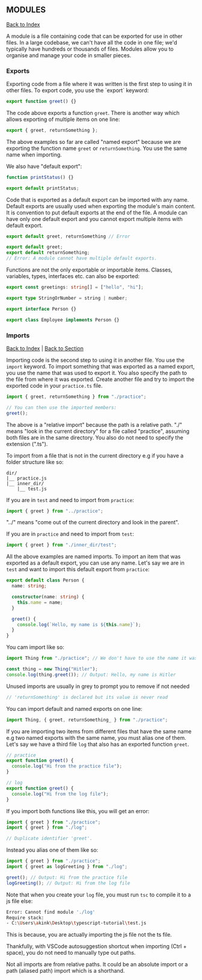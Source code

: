 <h2 id= 'modules'>MODULES</h2>

[Back to Index](./_sidebar.md)

A module is a file containing code that can be exported for use in other files. In a large codebase, we can't have all the code in one file; we'd typically have hundreds or thousands of files. Modules allow you to organise and manage your code in smaller pieces.

<h3 id= 'exports'>Exports</h3>
Exporting code from a file where it was written is the first step to using it in other files. To export code, you use the `export` keyword:

```ts
export function greet() {}
```

The code above exports a function `greet`. There is another way which allows exporting of multiple items on one line:

```ts
export { greet, returnSomething };
```

The above examples so far are called "named export" because we are exporting the function name `greet` or `returnSomething`. You use the same name when importing.

We also have "default export":

```ts
function printStatus() {}

export default printStatus;
```

Code that is exported as a default export can be imported with any name. Default exports are usually used when exporting the module's main content. It is convention to put default exports at the end of the file. A module can have only one default export and you cannot export multiple items with default export.

```ts
export default greet, returnSomething // Error
```

```ts
export default greet;
export default returnSomething;
// Error: A module cannot have multiple default exports.
```

Functions are not the only exportable or importable items. Classes, variables, types, interfaces etc. can also be exported:

```ts
export const greetings: string[] = ["hello", "hi"];

export type StringOrNumber = string | number;

export interface Person {}

export class Employee implements Person {}
```

<h3 id= 'imports'>Imports</h3>

[Back to Index](./_sidebar.md) | [Back to Section](#modules)

Importing code is the second step to using it in another file. You use the `import` keyword. To import something that was exported as a named export, you use the name that was used to export it. You also specify the path to the file from where it was exported. Create another file and try to import the exported code in your `practice.ts` file.

```ts
import { greet, returnSomething } from "./practice";

// You can then use the imported members:
greet();
```

The above is a "relative import" because the path is a relative path. "./" means "look in the current directory" for a file called "practice", assuming both files are in the same directory. You also do not need to specify the extension (".ts").

To import from a file that is not in the current directory e.g if you have a folder structure like so:

```
dir/
|__ practice.js
|__ inner_dir/
    |__ test.js
```

If you are in `test` and need to import from `practice`:

```ts
import { greet } from "../practice";
```

"../" means "come out of the current directory and look in the parent".

If you are in `practice` and need to import from `test`:

```ts
import { greet } from "./inner_dir/test";
```

All the above examples are named imports. To import an item that was exported as a default export, you can use any name. Let's say we are in `test` and want to import this default export from `practice`:

```ts
export default class Person {
  name: string;

  constructor(name: string) {
    this.name = name;
  }

  greet() {
    console.log(`Hello, my name is ${this.name}`);
  }
}
```

You cam import like so:

```ts
import Thing from "./practice"; // We don't have to use the name it was exported with

const thing = new Thing("Hitler");
console.log(thing.greet()); // Output: Hello, my name is Hitler
```

Unused imports are usually in grey to prompt you to remove if not needed

```ts
// 'returnSomething' is declared but its value is never read
```

You can import default and named exports on one line:

```ts
import Thing, { greet, returnSomething_ } from "./practice";
```

If you are importing two items from different files that have the same name e.g two named exports with the same name, you must alias one of them. Let's say we have a third file `log` that also has an exported function `greet`.

```ts
// practice
export function greet() {
  console.log("Hi from the practice file");
}

// log
export function greet() {
  console.log("Hi from the log file");
}
```

If you import both functions like this, you will get an error:

```ts
import { greet } from "./practice";
import { greet } from "./log";

// Duplicate identifier 'greet'.
```

Instead you alias one of them like so:

```ts
import { greet } from "./practice";
import { greet as logGreeting } from "./log";

greet(); // Output: Hi from the practice file
logGreeting(); // Output: Hi from the log file
```

Note that when you create your `log` file, you must run `tsc` to compile it to a js file else:

```bash
Error: Cannot find module './log'
Require stack:
- C:\Users\akink\Desktop\typescript-tutorial\test.js
```

This is because, you are actually importing the js file not the ts file.

<!-- todo explain this -->

Thankfully, with VSCode autosuggestion shortcut when importing (Ctrl + space), you do not need to manually type out paths.

Not all imports are from relative paths. It could be an absolute import or a path (aliased path) import which is a shorthand.

<!-- todo: more on this -->

<!-- todo: declaration files d.ts -->
